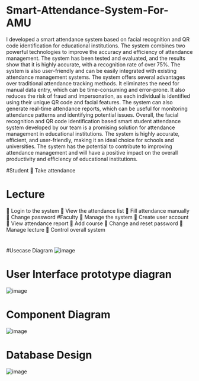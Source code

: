 # Smart-Attendance-System-For-AMU
I developed a smart attendance system based on facial recognition and QR code 
identification for educational institutions. The system combines two powerful technologies to 
improve the accuracy and efficiency of attendance management. The system has been tested and 
evaluated, and the results show that it is highly accurate, with a recognition rate of over 75%. 
The system is also user-friendly and can be easily integrated with existing attendance 
management systems.
The system offers several advantages over traditional attendance tracking methods. It eliminates 
the need for manual data entry, which can be time-consuming and error-prone. It also reduces the 
risk of fraud and impersonation, as each individual is identified using their unique QR code and 
facial features. The system can also generate real-time attendance reports, which can be useful 
for monitoring attendance patterns and identifying potential issues.
Overall, the facial recognition and QR code identification based smart student attendance system 
developed by our team is a promising solution for attendance management in educational 
institutions. The system is highly accurate, efficient, and user-friendly, making it an ideal choice 
for schools and universities. The system has the potential to contribute to improving attendance 
management and will have a positive impact on the overall productivity and efficiency of 
educational institutions.

#Student
 Take attendance 
# Lecture
 Login to the system
 View the attendance list
 Fill attendance manually
 Change password
#Faculty
 Manage the system
 Create user account
 View attendance report
 Add course
 Change and reset password
 Manage lecture 
 Control overall system
#
#Usecase Diagram
![image](https://github.com/MatyAB/Smart-Attendance-System-For-AMU/assets/109068011/50b39032-846c-4bfe-a6a4-d1e8938d7378)
# User Interface prototype diagran
![image](https://github.com/MatyAB/Smart-Attendance-System-For-AMU/assets/109068011/ad93569d-e396-4186-b23e-5c76dc55dec9)
# Component Diagram
![image](https://github.com/MatyAB/Smart-Attendance-System-For-AMU/assets/109068011/5fb494bc-c981-4973-9348-d79b7413ee10)
# Database  Design
![image](https://github.com/MatyAB/Smart-Attendance-System-For-AMU/assets/109068011/d873d572-6be3-4ddf-a6ff-d208660e4b5a)
